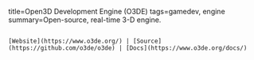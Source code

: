 title=Open3D Development Engine (O3DE)
tags=gamedev, engine
summary=Open-source, real-time 3-D engine.
~~~~~~

[Website](https://www.o3de.org/) | [Source](https://github.com/o3de/o3de) | [Docs](https://www.o3de.org/docs/)



